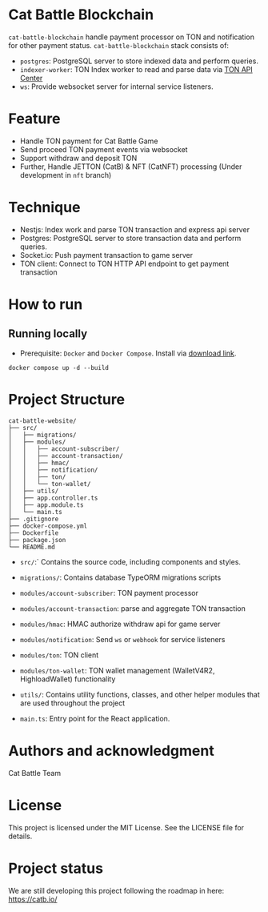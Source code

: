 # Cat Battle Blockchain

`cat-battle-blockchain` handle payment processor on TON and notification for other payment status. `cat-battle-blockchain` stack consists of:

- `postgres`: PostgreSQL server to store indexed data and perform queries.
- `indexer-worker`: TON Index worker to read and parse data via [TON API Center](https://toncenter.com/)
- `ws`: Provide websocket server for internal service listeners.

# Feature

- Handle TON payment for Cat Battle Game
- Send proceed TON payment events via websocket
- Support withdraw and deposit TON
- Further, Handle JETTON (CatB) & NFT (CatNFT) processing (Under development in `nft` branch)

# Technique

- Nestjs: Index work and parse TON transaction and express api server
- Postgres: PostgreSQL server to store transaction data and perform queries.
- Socket.io: Push payment transaction to game server
- TON client: Connect to TON HTTP API endpoint to get payment transaction

# How to run

## Running locally

- Prerequisite: `Docker` and `Docker Compose`. Install via [download link](https://docs.docker.com/compose/install/).

```shell
docker compose up -d --build

```

# Project Structure

```
cat-battle-website/
├── src/
│   ├── migrations/
│   ├── modules/
│   │   ├── account-subscriber/
│   │   ├── account-transaction/
│   │   ├── hmac/
│   │   ├── notification/
│   │   ├── ton/
│   │   └── ton-wallet/
│   ├── utils/
│   ├── app.controller.ts
│   ├── app.module.ts
│   └── main.ts
├── .gitignore
├── docker-compose.yml
├── Dockerfile
├── package.json
└── README.md
```

- `src/`:` Contains the source code, including components and styles.
- `migrations/`: Contains database TypeORM migrations scripts
- `modules/account-subscriber`: TON payment processor
- `modules/account-transaction`: parse and aggregate TON transaction
- `modules/hmac`: HMAC authorize withdraw api for game server

- `modules/notification`: Send `ws` or `webhook` for service listeners
- `modules/ton`: TON client
- `modules/ton-wallet`: TON wallet management (WalletV4R2, HighloadWallet) functionality
- `utils/`: Contains utility functions, classes, and other helper modules that are used throughout the project
- `main.ts`: Entry point for the React application.

# Authors and acknowledgment

Cat Battle Team

# License

This project is licensed under the MIT License. See the LICENSE file for details.

# Project status

We are still developing this project following the roadmap in here: https://catb.io/
